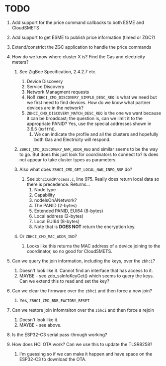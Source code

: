 # TODO

1. Add support for the price command callbacks to both ESME and CloudSMETS
1. Add support to get ESME to publish price information (timed or ZGC?)

1. Extend/constrict the ZGC application to handle the price commands

1. How do we know where cluster X is? Find the Gas and electricity meters?
    1. See ZigBee Specification, 2.4.2.7 etc.
       1. Device Discovery
       1. Service Discovery
       1. Network Managment requests
       1. No!! `ZBHCI_CMD_DISCOVERY_SIMPLE_DESC_REQ` is what we need but we first need to find devices.  How do we know what partner devices are in the network?
       1. `ZBHCI_CMD_DISCOVERY_MATCH_DESC_REQ` is the one we want because it can be broadcast; the question is, can we limit it to the appropriate PANID?  Yes, use the special addresses shown in 3.6.5 (`0xfffd`).
           1. We can indicate the profile and all the clusters and hopefully both Gas and Electricity will respond.

    1. `ZBHCI_CMD_DISCOVERY_NWK_ADDR_REQ` and similar seems to be the way to go.  But does this just look for coordinators to connect to?  Is does not appear to take cluster types as parameters.
    1. Also what does `ZBHCI_CMD_GET_LOCAL_NWK_INFO_RSP` do?
        1. See `zbhciCmdProcess.c`, line 975.  Really does return local data so there is precedence.  Returns...
            1. Node type
            1. Capability
            1. nodeIsOnANetwork?
            1. The PANID (2-bytes)
            1. Extended PANID, EUI64  (8-bytes)
            1. Local address (2-bytes)
            1. Local EUI64 (8-bytes)
            1. Note that is **DOES NOT** return the encryption key.
    1. Or `ZBHCI_CMD_MAC_ADDR_IND`?
        1. Looks like this returns the MAC address of a device joining to the coordinator, so no good for CloudSMETS.

1. Can we query the join information, including the keys, over the `zbhci`?
    1. Doesn't look like it.  Cannot find an interface that has access to it.
    1. MAYBE - see zdo_ssInfoKeyGet() which seems to query the keys.  Can we extend this to read and set the key?
1. Can we clear the firmware over the `zbhci` and then force a new join?
    1. Yes, `ZBHCI_CMD_BDB_FACTORY_RESET`
1. Can we restore join infomraiton over the `zbhci` and then force a rejoin
    1. Doesn't look like it.
    1. MAYBE - see above.

1. Is the ESP32-C3 serial pass-through working?

1. How does HCI OTA work?  Can we use this to update the TLSR8258?
    1. I'm guessing so if we can make it happen and have space on the ESP32-C3 to download the OTA.

